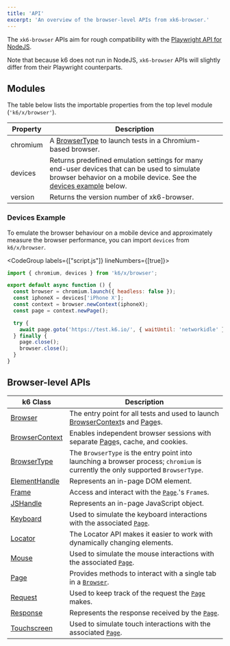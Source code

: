 ```yaml
---
title: 'API'
excerpt: 'An overview of the browser-level APIs from xk6-browser.'
---
```


The `xk6-browser` APIs aim for rough compatibility with the [Playwright API for NodeJS](https://playwright.dev/docs/api/class-playwright).

Note that because k6 does not run in NodeJS, `xk6-browser` APIs will slightly differ from their Playwright counterparts.

## Modules

The table below lists the importable properties from the top level module (`'k6/x/browser'`).

| Property | Description                                                                                                                                                                          |
|----------|--------------------------------------------------------------------------------------------------------------------------------------------------------------------------------------|
| chromium | A [BrowserType](/javascript-api/xk6-browser/api/browsertype) to launch tests in a Chromium-based browser.                                                                                |
| devices  | Returns predefined emulation settings for many end-user devices that can be used to simulate browser behavior on a mobile device. See the [devices example](#devices-example) below. |
| version  | Returns the version number of xk6-browser.                                                                                                                                           |

### Devices Example

To emulate the browser behaviour on a mobile device and approximately measure the browser performance, you can import `devices` from `k6/x/browser`.

<CodeGroup labels={["script.js"]} lineNumbers={[true]}>

<!-- eslint-skip -->

```javascript
import { chromium, devices } from 'k6/x/browser';

export default async function () {
  const browser = chromium.launch({ headless: false });
  const iphoneX = devices['iPhone X'];
  const context = browser.newContext(iphoneX);
  const page = context.newPage();

  try {
    await page.goto('https://test.k6.io/', { waitUntil: 'networkidle' })
  } finally {
    page.close();
    browser.close();
  }
}
```

</CodeGroup>

## Browser-level APIs

| k6 Class                                                                | Description                                                                                                                                                     |
|-------------------------------------------------------------------------|-----------------------------------------------------------------------------------------------------------------------------------------------------------------|
| [Browser](/javascript-api/xk6-browser/api/browser/) <BWIPT />               | The entry point for all tests and used to launch [BrowserContext](/javascript-api/xk6-browser/api/browsercontext/)s and [Page](/javascript-api/xk6-browser/api/page/)s. |
| [BrowserContext](/javascript-api/xk6-browser/api/browsercontext/) <BWIPT /> | Enables independent browser sessions with separate [Page](/javascript-api/xk6-browser/api/page/)s, cache, and cookies.                                              |
| [BrowserType](/javascript-api/xk6-browser/api/browsertype/)                 | The `BrowserType` is the entry point into launching a browser process; `chromium` is currently the only supported `BrowserType`.                                |
| [ElementHandle](/javascript-api/xk6-browser/api/elementhandle/) <BWIPT />   | Represents an in-page DOM element.                                                                                                                              |
| [Frame](/javascript-api/xk6-browser/api/frame/) <BWIPT />                   | Access and interact with the [`Page`](/javascript-api/xk6-browser/api/page/).'s `Frame`s.                                                                           |
| [JSHandle](/javascript-api/xk6-browser/api/jshandle)                        | Represents an in-page JavaScript object.                                                                                                                        |
| [Keyboard](/javascript-api/xk6-browser/api/keyboard/)                       | Used to simulate the keyboard interactions with the associated [`Page`](/javascript-api/xk6-browser/api/page/).                                                     |
| [Locator](/javascript-api/xk6-browser/api/locator/)                         | The Locator API makes it easier to work with dynamically changing elements.                                                                                     |
| [Mouse](/javascript-api/xk6-browser/api/mouse/)                             | Used to simulate the mouse interactions with the associated [`Page`](/javascript-api/xk6-browser/api/page/).                                                        |
| [Page](/javascript-api/xk6-browser/api/page/) <BWIPT />                     | Provides methods to interact with a single tab in a [`Browser`](/javascript-api/xk6-browser/api/browser/).                                                          |
| [Request](/javascript-api/xk6-browser/api/request/) <BWIPT />               | Used to keep track of the request the [`Page`](/javascript-api/xk6-browser/api/page/) makes.                                                                        |
| [Response](/javascript-api/xk6-browser/api/response/) <BWIPT />             | Represents the response received by the [`Page`](/javascript-api/xk6-browser/api/page/).                                                                            |
| [Touchscreen](/javascript-api/xk6-browser/api/touchscreen/)                 | Used to simulate touch interactions with the associated [`Page`](/javascript-api/xk6-browser/api/page/).                                                            |
